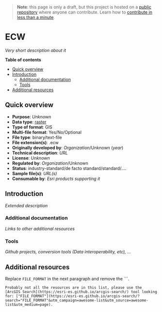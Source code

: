 > **Note**: this page is only a draft, but this project is hosted on a [public repository](https://github.com/hhkaos/awesome-arcgis) where anyone can contribute. Learn how to [contribute in less than a minute](https://github.com/hhkaos/awesome-arcgis/blob/master/CONTRIBUTING.md#contributions).

# ECW

*Very short description about it*

<!-- START doctoc generated TOC please keep comment here to allow auto update -->
<!-- DON'T EDIT THIS SECTION, INSTEAD RE-RUN doctoc TO UPDATE -->
**Table of contents**

- [Quick overview](#quick-overview)
- [Introduction](#introduction)
  - [Additional documentation](#additional-documentation)
  - [Tools](#tools)
- [Additional resources](#additional-resources)

<!-- END doctoc generated TOC please keep comment here to allow auto update -->

## Quick overview

* **Purpose**: *Unknown*
* **Data type**: [raster](../../../data-types/raster/README.md)
* **Type of format**: GIS
* **Multi-file format**: Yes/No/Optional
* **File type**: binary/text-file
* **File extension(s)**: .ecw
* **Originally developed by**: *Organization*/Unknown (*year*)
* **Technical description**: *URL*
* **License**: *Unknown*
* **Regulated by**: *Organization*/Unknown
* **Status**: industry-standard/de facto standard/standard/....
* **Sample file(s)**: *URL(s)*
* **Consumable by**: *Esri products supporting it*

## Introduction

*Extended description*

### Additional documentation

*Links to other additional resources*

### Tools

*Github projects, conversion tools (Data interoperability, etc), ...*

## Additional resources

Replace `FILE_FORMAT` in the next paragraph and remove the \`\`\`.

```
Probably not all the resources are in this list, please use the [ArcGIS Search](https://esri-es.github.io/arcgis-search/) tool looking for: ["FILE_FORMAT"](https://esri-es.github.io/arcgis-search/?search="FILE_FORMAT"&utm_campaign=awesome-list&utm_source=awesome-list&utm_medium=page).
```
